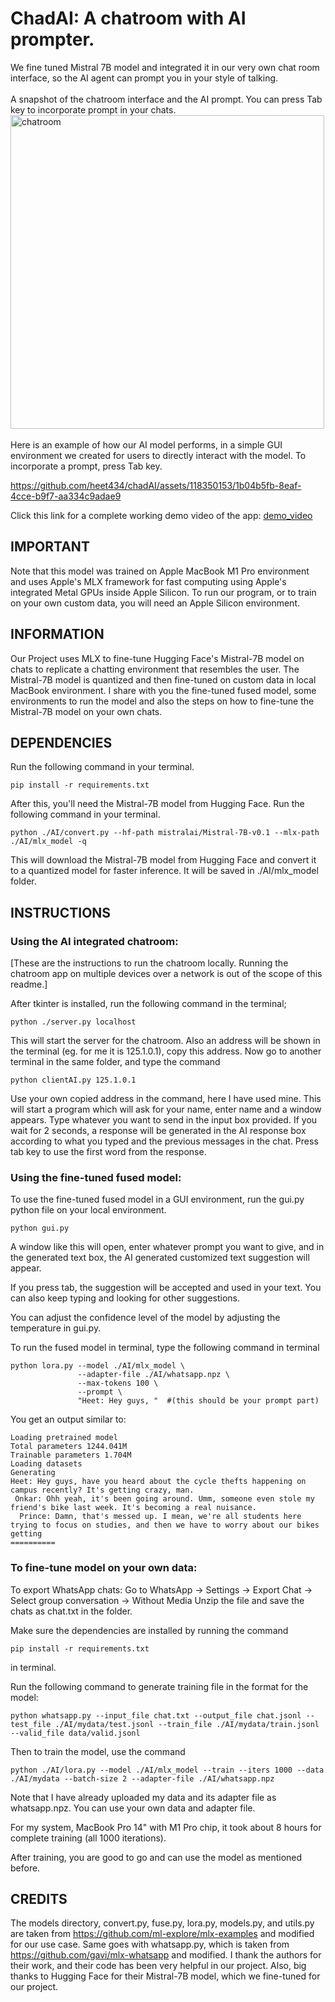# ChadAI: A chatroom with AI prompter.
We fine tuned Mistral 7B model and integrated it in our very own chat room interface, so the AI agent can prompt you in your style of talking.
<br/> <br/>
A snapshot of the chatroom interface and the AI prompt. You can press Tab key to incorporate prompt in your chats.<br/>
<img width="502" alt="chatroom" src="https://github.com/heet434/chadAI/assets/118350153/b6a7a404-f3cc-4341-a09a-dea49d1e36f4">
<br/><br/>
Here is an example of how our AI model performs, in a simple GUI environment we created for users to directly interact with the model. To incorporate a prompt, press Tab key.

https://github.com/heet434/chadAI/assets/118350153/1b04b5fb-8eaf-4cce-b9f7-aa334c9adae9

Click this link for a complete working demo video of the app: [demo_video](https://youtu.be/pwR5q8MuECg?list=PLLKRQN6ufBc4EmP-kUI0tSSCUgRH8jDMe)

## IMPORTANT

Note that this model was trained on Apple MacBook M1 Pro environment and uses Apple's MLX framework for fast computing using Apple's integrated Metal GPUs inside Apple Silicon. 
To run our program, or to train on your own custom data, you will need an Apple Silicon environment.

## INFORMATION

Our Project uses MLX to fine-tune Hugging Face's Mistral-7B model on chats to replicate a chatting environment that resembles the user. The Mistral-7B model is quantized and then fine-tuned on custom data in local MacBook environment. 
I share with you the fine-tuned fused model, some environments to run the model and also the steps on how to fine-tune the Mistral-7B model on your own chats.

## DEPENDENCIES

Run the following command in your terminal.

```
pip install -r requirements.txt
```

After this, you'll need the Mistral-7B model from Hugging Face. Run the following command in your terminal.

```
python ./AI/convert.py --hf-path mistralai/Mistral-7B-v0.1 --mlx-path ./AI/mlx_model -q
```
This will download the Mistral-7B model from Hugging Face and convert it to a quantized model for faster inference. It will be saved in ./AI/mlx_model folder.

## INSTRUCTIONS

### Using the AI integrated chatroom:


[These are the instructions to run the chatroom locally. Running the chatroom app on multiple devices over a network is out of the scope of this readme.]

After tkinter is installed, run the following command in the terminal;
```
python ./server.py localhost
```
This will start the server for the chatroom. Also an address will be shown in the terminal (eg. for me it is 125.1.0.1), copy this address.
Now go to another terminal in the same folder, and type the command
```
python clientAI.py 125.1.0.1
```
Use your own copied address in the command, here I have used mine.
This will start a program which will ask for your name, enter name and a window appears.
Type whatever you want to send in the input box provided. If you wait for 2 seconds, a response will be generated in the AI response box according to what you typed and the previous messages in the chat. Press tab key to use the first word from the response.


### Using the fine-tuned fused model:

To use the fine-tuned fused model in a GUI environment, run the gui.py python file on your local environment. 

```
python gui.py
```

A window like this will open, enter whatever prompt you want to give, and in the generated text box, the AI generated customized text  suggestion will appear. 


If you press tab, the suggestion will be accepted and used in your text. 
You can also keep typing and looking for other suggestions.


You can adjust the confidence level of the model by adjusting the temperature in gui.py.

To run the fused model in terminal, type the following command in terminal

```
python lora.py --model ./AI/mlx_model \
               --adapter-file ./AI/whatsapp.npz \
               --max-tokens 100 \
               --prompt \
               "Heet: Hey guys, "  #(this should be your prompt part)
```             

You get an output similar to: 

```
Loading pretrained model
Total parameters 1244.041M
Trainable parameters 1.704M
Loading datasets
Generating
Heet: Hey guys, have you heard about the cycle thefts happening on campus recently? It's getting crazy, man.
 Onkar: Ohh yeah, it's been going around. Umm, someone even stole my friend's bike last week. It's becoming a real nuisance.
  Prince: Damn, that's messed up. I mean, we're all students here trying to focus on studies, and then we have to worry about our bikes getting
==========
```

### To fine-tune model on your own data:

To export WhatsApp chats:
Go to WhatsApp -> Settings -> Export Chat -> Select group conversation -> Without Media
Unzip the file and save the chats as chat.txt in the folder.

Make sure the dependencies are installed by running the command 

```
pip install -r requirements.txt
```

in terminal.

Run the following command to generate training file in the format for the model:

```
python whatsapp.py --input_file chat.txt --output_file chat.jsonl --test_file ./AI/mydata/test.jsonl --train_file ./AI/mydata/train.jsonl --valid_file data/valid.jsonl
```

Then to train the model, use the command

```
python ./AI/lora.py --model ./AI/mlx_model --train --iters 1000 --data ./AI/mydata --batch-size 2 --adapter-file ./AI/whatsapp.npz
```
Note that I have already uploaded my data and its adapter file as whatsapp.npz. You can use your own data and adapter file. <br/>

For my system, MacBook Pro 14" with M1 Pro chip, it took about 8 hours for complete training (all 1000 iterations).

After training, you are good to go and can use the model as mentioned before.

## CREDITS

The models directory, convert.py, fuse.py, lora.py, models.py, and utils.py are taken from https://github.com/ml-explore/mlx-examples and modified for our use case. Same goes with whatsapp.py, which is taken from https://github.com/gavi/mlx-whatsapp and modified. I thank the authors for their work, and their code has been very helpful in our project. Also, big thanks to Hugging Face for their Mistral-7B model, which we fine-tuned for our project.
